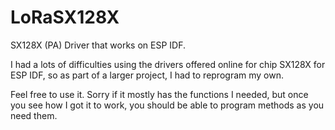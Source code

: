 # LoRaSX128X
SX128X (PA) Driver that works on ESP IDF.

I had a lots of difficulties using the drivers offered online for chip SX128X for ESP IDF, so as part of a larger project, I had to reprogram my own.

Feel free to use it. Sorry if it mostly has the functions I needed, but once you see how I got it to work, you should be able to program methods as you need them.
